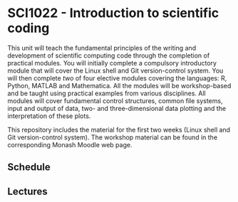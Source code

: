 # SCI1022 - Introduction to scientific coding

This unit will teach the fundamental principles of the writing and development of scientific computing code through the completion of practical modules. You will initially complete a compulsory introductory module that will cover the Linux shell and Git version-control system. You will then complete *two* of four elective modules covering the languages: R, Python, MATLAB and Mathematica. All the modules will be workshop-based and be taught using practical examples from various disciplines. All modules will cover fundamental control structures, common file systems, input and output of data, two- and three-dimensional data plotting and the interpretation of these plots.

This repository includes the material for the first two weeks (Linux shell and Git version-control system). The workshop material can be found in the corresponding Monash Moodle web page.

## Schedule

## Lectures

